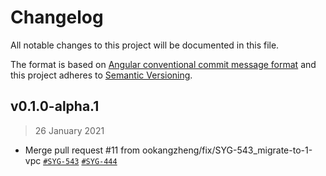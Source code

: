 # Changelog
All notable changes to this project will be documented in this file.

The format is based on [Angular conventional commit message format](https://github.com/angular/angular/blob/22b96b9/CONTRIBUTING.md#commit)
and this project adheres to [Semantic Versioning](https://semver.org/spec/v2.0.0.html).

## v0.1.0-alpha.1 

> 26 January 2021 

- Merge pull request #11 from ookangzheng/fix/SYG-543_migrate-to-1-vpc [`#SYG-543`](https://coolbitx.atlassian.net/browse/SYG-543) [`#SYG-444`](https://coolbitx.atlassian.net/browse/SYG-444)

